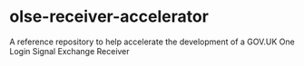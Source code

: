 # olse-receiver-accelerator

A reference repository to help accelerate the development of a GOV.UK One Login Signal Exchange Receiver
